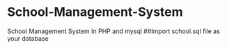 # School-Management-System

School Management System In PHP and mysql
##Import school.sql file as your database
